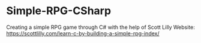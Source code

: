 # Simple-RPG-CSharp
Creating a simple RPG game through C# with the help of Scott Lilly
Website: https://scottlilly.com/learn-c-by-building-a-simple-rpg-index/
